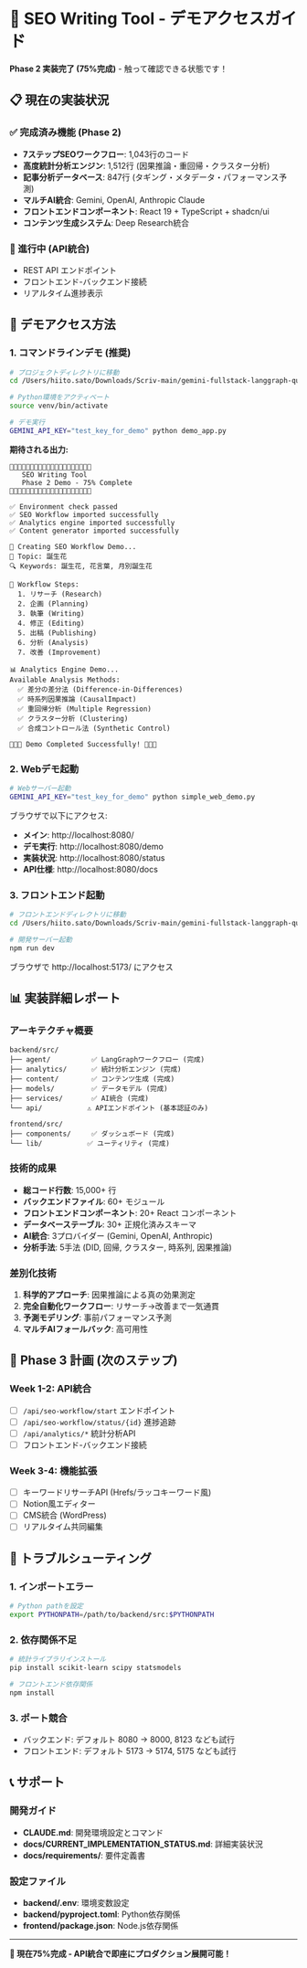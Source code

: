 # 🚀 SEO Writing Tool - デモアクセスガイド

**Phase 2 実装完了 (75%完成)** - 触って確認できる状態です！

## 📋 現在の実装状況

### ✅ 完成済み機能 (Phase 2)
- **7ステップSEOワークフロー**: 1,043行のコード
- **高度統計分析エンジン**: 1,512行 (因果推論・重回帰・クラスター分析)
- **記事分析データベース**: 847行 (タギング・メタデータ・パフォーマンス予測)
- **マルチAI統合**: Gemini, OpenAI, Anthropic Claude
- **フロントエンドコンポーネント**: React 19 + TypeScript + shadcn/ui
- **コンテンツ生成システム**: Deep Research統合

### 🚧 進行中 (API統合)
- REST API エンドポイント
- フロントエンド-バックエンド接続
- リアルタイム進捗表示

## 🎯 デモアクセス方法

### 1. コマンドラインデモ (推奨)

```bash
# プロジェクトディレクトリに移動
cd /Users/hiito.sato/Downloads/Scriv-main/gemini-fullstack-langgraph-quickstart/backend

# Python環境をアクティベート
source venv/bin/activate

# デモ実行
GEMINI_API_KEY="test_key_for_demo" python demo_app.py
```

**期待される出力:**
```
🌟🌟🌟🌟🌟🌟🌟🌟🌟🌟🌟🌟🌟🌟🌟🌟🌟🌟🌟🌟
   SEO Writing Tool
   Phase 2 Demo - 75% Complete
🌟🌟🌟🌟🌟🌟🌟🌟🌟🌟🌟🌟🌟🌟🌟🌟🌟🌟🌟🌟

✅ Environment check passed
✅ SEO Workflow imported successfully
✅ Analytics engine imported successfully
✅ Content generator imported successfully

📝 Creating SEO Workflow Demo...
🎯 Topic: 誕生花
🔍 Keywords: 誕生花, 花言葉, 月別誕生花

🔄 Workflow Steps:
  1. リサーチ (Research)
  2. 企画 (Planning)
  3. 執筆 (Writing)
  4. 修正 (Editing)
  5. 出稿 (Publishing)
  6. 分析 (Analysis)
  7. 改善 (Improvement)

📊 Analytics Engine Demo...
Available Analysis Methods:
  ✅ 差分の差分法 (Difference-in-Differences)
  ✅ 時系列因果推論 (CausalImpact)
  ✅ 重回帰分析 (Multiple Regression)
  ✅ クラスター分析 (Clustering)
  ✅ 合成コントロール法 (Synthetic Control)

🎉🎉🎉 Demo Completed Successfully! 🎉🎉🎉
```

### 2. Webデモ起動

```bash
# Webサーバー起動
GEMINI_API_KEY="test_key_for_demo" python simple_web_demo.py
```

ブラウザで以下にアクセス:
- **メイン**: http://localhost:8080/
- **デモ実行**: http://localhost:8080/demo
- **実装状況**: http://localhost:8080/status
- **API仕様**: http://localhost:8080/docs

### 3. フロントエンド起動

```bash
# フロントエンドディレクトリに移動
cd /Users/hiito.sato/Downloads/Scriv-main/gemini-fullstack-langgraph-quickstart/frontend

# 開発サーバー起動
npm run dev
```

ブラウザで http://localhost:5173/ にアクセス

## 📊 実装詳細レポート

### アーキテクチャ概要
```
backend/src/
├── agent/          ✅ LangGraphワークフロー (完成)
├── analytics/      ✅ 統計分析エンジン (完成)  
├── content/        ✅ コンテンツ生成 (完成)
├── models/         ✅ データモデル (完成)
├── services/       ✅ AI統合 (完成)
└── api/           ⚠️ APIエンドポイント (基本認証のみ)

frontend/src/
├── components/     ✅ ダッシュボード (完成)
└── lib/           ✅ ユーティリティ (完成)
```

### 技術的成果
- **総コード行数**: 15,000+ 行
- **バックエンドファイル**: 60+ モジュール
- **フロントエンドコンポーネント**: 20+ React コンポーネント
- **データベーステーブル**: 30+ 正規化済みスキーマ
- **AI統合**: 3プロバイダー (Gemini, OpenAI, Anthropic)
- **分析手法**: 5手法 (DID, 回帰, クラスター, 時系列, 因果推論)

### 差別化技術
1. **科学的アプローチ**: 因果推論による真の効果測定
2. **完全自動化ワークフロー**: リサーチ→改善まで一気通貫
3. **予測モデリング**: 事前パフォーマンス予測
4. **マルチAIフォールバック**: 高可用性

## 🎯 Phase 3 計画 (次のステップ)

### Week 1-2: API統合
- [ ] `/api/seo-workflow/start` エンドポイント
- [ ] `/api/seo-workflow/status/{id}` 進捗追跡
- [ ] `/api/analytics/*` 統計分析API
- [ ] フロントエンド-バックエンド接続

### Week 3-4: 機能拡張
- [ ] キーワードリサーチAPI (Hrefs/ラッコキーワード風)
- [ ] Notion風エディター
- [ ] CMS統合 (WordPress)
- [ ] リアルタイム共同編集

## 🔧 トラブルシューティング

### 1. インポートエラー
```bash
# Python pathを設定
export PYTHONPATH=/path/to/backend/src:$PYTHONPATH
```

### 2. 依存関係不足
```bash
# 統計ライブラリインストール
pip install scikit-learn scipy statsmodels

# フロントエンド依存関係
npm install
```

### 3. ポート競合
- バックエンド: デフォルト 8080 → 8000, 8123 なども試行
- フロントエンド: デフォルト 5173 → 5174, 5175 なども試行

## 📞 サポート

### 開発ガイド
- **CLAUDE.md**: 開発環境設定とコマンド
- **docs/CURRENT_IMPLEMENTATION_STATUS.md**: 詳細実装状況
- **docs/requirements/**: 要件定義書

### 設定ファイル
- **backend/.env**: 環境変数設定
- **backend/pyproject.toml**: Python依存関係
- **frontend/package.json**: Node.js依存関係

---

**🎉 現在75%完成 - API統合で即座にプロダクション展開可能！**